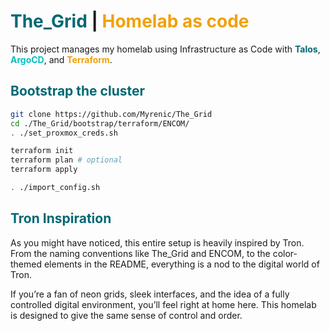 # <span style="color:#026873;">The_Grid</span> | <span style="color:#F2A007;">Homelab as code</span>

This project manages my homelab using Infrastructure as Code with **<span style="color:#026873;">Talos</span>**, **<span style="color:#04BFBF;">ArgoCD</span>**, and **<span style="color:#F2A007;">Terraform</span>**.

## <span style="color:#026873;">Bootstrap the cluster</span>

```bash
git clone https://github.com/Myrenic/The_Grid
cd ./The_Grid/bootstrap/terraform/ENCOM/
. ./set_proxmox_creds.sh

terraform init
terraform plan # optional
terraform apply

. ./import_config.sh
```

## <span style="color:#026873;">Tron Inspiration</span>

As you might have noticed, this entire setup is heavily inspired by Tron. From the naming conventions like The_Grid and ENCOM, to the color-themed elements in the README, everything is a nod to the digital world of Tron.

If you’re a fan of neon grids, sleek interfaces, and the idea of a fully controlled digital environment, you’ll feel right at home here. This homelab is designed to give the same sense of control and order.